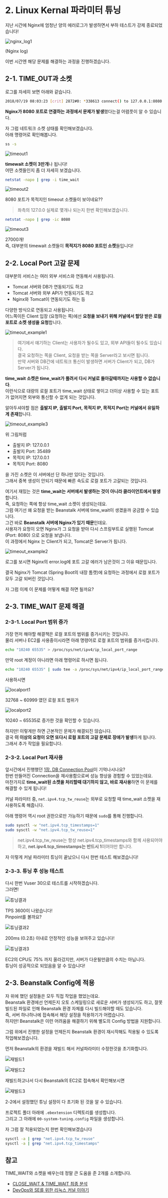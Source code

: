 # 2. Linux Kernal 파라미터 튜닝

지난 시간에 Nginx에 엄청난 양의 에러로그가 발생하면서 부하 테스트가 강제 종료되었습니다!

![nginx_log1](./images/2/nginx_log1.png)

(Nginx log)  
  
이번 시간엔 해당 문제를 해결하는 과정을 진행하겠습니다.

## 2-1. TIME_OUT과 소켓

로그를 자세히 보면 아래와 같습니다.

```bash
2018/07/19 08:03:23 [crit] 2872#0: *338613 connect() to 127.0.0.1:8080 failed (99: Cannot assign requested address) while connecting to upstream, client: 13.125.61.131, server: , request: "GET /availablePoint/1 HTTP/1.1", upstream: "http://127.0.0.1:8080/availablePoint/1", host: "dwlee-beanstalk-performance-tunning.ap-northeast-2.elasticbeanstalk.com"
```

**Nginx가 8080 포트로 연결하는 과정에서 문제가 발생**했다는걸 어렴풋이 알 수 있습니다.
  
자 그럼 네트워크 소켓 상태를 확인해보겠습니다.  
아래 명령어로 확인해봅니다.

```bash
ss -s
```

![timeout1](./images/2/timeout1.png)

**timewait 소켓이 3만개**나 됩니다!  
어떤 소켓들인지 좀 더 자세히 보겠습니다.

```bash
netstat -napo | grep -i time_wait
```

![timeout2](./images/2/timeout2.png)

8080 포트가 목적지인 timeout 소켓들이 보이네요??  

> 좌측의 127.0.0
실제로 몇개나 되는지 한번 확인해보겠습니다.

```bash
netstat -napo | grep -ic 8080
```

![timeout3](./images/2/timeout3.png)

27000개!  
즉, 대부분의 timewait 소켓들이 **목적지가 8080 포트인 소켓**들입니다!  

## 2-2. Local Port 고갈 문제

대부분의 서비스는 여러 외부 서비스와 연동해서 사용됩니다.  

* Tomcat 서버와 DB가 연동되기도 하고
* Tomcat 서버와 외부 API가 연동되기도 하고
* Nginx와 Tomcat이 연동되기도 하는 등

다양한 방식으로 연동되고 사용됩니다.  
어느쪽이든 Client 입장 (요청하는 쪽)에선 **요청을 보내기 위해 커널에서 할당 받은 로컬 포트로 소켓 생성을 요청**합니다.  

![timeout_example1](./images/2/timeout_example1.png)

> 여기에서 얘기하는 Client는 사용자가 될수도 있고, 외부 API들이 될수도 있습니다.  
결국 요청하는 쪽을 Client, 요청을 받는 쪽을 Server라고 보시면 됩니다.  
만약 서버와 DB간에 네트워크 통신이 발생하면 서버가 Client가 되고, DB가 Server가 됩니다.


**time_wait 소켓은 time_wait가 풀려서 다시 커널로 돌아갈때까지는 사용할 수 없습니다**.  
이런식으로 대량의 로컬 포트가 time_wait 상태로 쌓이고 더이상 사용할 수 있는 포트가 없어지면 외부와 통신할 수 없게 되는 것입니다.  

알아두셔야할 점은 **출발지 IP, 출발지 Port, 목적지 IP, 목적지 Port는 커널에서 유일하게 존재**합니다.

![timeout_example3](./images/2/timeout_example3.png)

위 그림처럼 

* 출발지 IP: 127.0.0.1
* 출발지 Port: 35489
* 목적지 IP: 127.0.0.1
* 목적지 Port: 8080

을 가진 소켓은 이 서버에선 단 하나만 있다는 것입니다.  
그래서 중복 생성이 안되기 때문에 빠른 속도로 로컬 포트가 고갈되는 것입니다.  
  

  
여기서 재밌는 것은 **time_wait는 서버에서 발생하는 것이 아니라 클라이언트에서 발생**합니다.  
즉, 요청하는 쪽에 항상 time_wait 소켓이 생성되는데요.  
그럼 여기선 왜 요청을 받는 Beanstalk 서버에 time_wait이 생겼을까 궁금할 수 있습니다.  
그건 바로 **Beanstalk 서버에 Nginx가 있기 때문**인데요.  
사용자가 요청이 오면 Nginx가 그 요청을 받아 다시 스프링부트로 실행된 Tomcat (Port: 8080) 으로 요청을 보냅니다.  
이 과정에서 Nginx 는 Client가 되고, Tomcat은 Server가 됩니다.

![timeout_example2](./images/2/timeout_example2.png)

로그를 보시면 Nginx의 error.log에 포트 고갈 에러가 남은것이 그 이유 때문입니다.  

결국 Nginx가 Tomcat (Spring Boot의 내장 톰캣)에 요청하는 과정에서 로컬 포트가 모두 고갈 되버린 것입니다.  
  
자 그럼 이제 이 문제를 어떻게 해결 하면 될까요?

## 2-3. TIME_WAIT 문제 해결

### 2-3-1. Local Port 범위 증가

가장 먼저 해야할 해결책은 로컬 포트의 범위를 증가시키는 것입니다.  
물리 서버나 EC2를 사용중이시라면 아래 명령어로 로컬 포트의 범위를 증가시킵니다.

```bash
echo "10240 65535" > /proc/sys/net/ipv4/ip_local_port_range
```

만약 root 계정이 아니라면 아래 명령어로 하시면 됩니다.

```bash
echo "10240 65535" | sudo tee -a /proc/sys/net/ipv4/ip_local_port_range
```

사용하시면

![localport1](./images/2/localport1.png)

32768 ~ 60999 였던 로컬 포트 범위가

![localport2](./images/2/localport2.png)

10240 ~ 65535로 증가한 것을 확인할 수 있습니다.  
  
하지만! 이렇게만 하면 근본적인 문제가 해결되진 않습니다.  
결국 **이 이상의 요청이 오면 또다시 로컬 포트의 고갈 문제로 장애가 발생**하게 됩니다.  
그래서 추가 작업을 필요합니다.

### 2-3-2. Local Port 재사용

앞시간에서 진행했던 [1장. DB Connection Pool](http://jojoldu.tistory.com/318)이 기억나시나요?  
한번 만들어진 Connection을 재사용함으로써 성능 향상을 경험할 수 있었는데요.  
마찬가지로 **time_wait된 소켓을 처리할때 대기하지 않고, 바로 재사용**하면 이 문제를 해결할 수 있게 됩니다!  
  
커널 파라미터 중, ```net.ipv4.tcp_tw_reuse```는 외부로 요청할 때 time_wait 소켓을 재사용하도록 해줍니다.  

아래 명령어 역시 root 권한으로만 가능하기 때문에 ```sudo```를 통해 진행합니다.

```bash
sudo sysctl -w "net.ipv4.tcp_timestamps=1"
sudo sysctl -w "net.ipv4.tcp_tw_reuse=1"
```

> net.ipv4.tcp_tw_reuse는 항상 net.ipv4.tcp_timestamps와 함께 사용되어야하고, **net.ipv4.tcp_timestamps는 반드시 1**이어야만 합니다.

자 이렇게 커널 파라미터 튜닝이 끝났으니 다시 한번 테스트 해보겠습니다!

### 2-3-3. 튜닝 후 성능 테스트

다시 한번 Vuser 30으로 테스트를 시작하겠습니다.  
그러면!

![튜닝결과](./images/2/튜닝결과.png)

TPS 3600이 나왔습니다!  
Pinpoint를 볼까요?

![튜닝결과2](./images/2/튜닝결과2.png)

200ms (0.2초) 이내로 안정적인 성능을 보여주고 있습니다!  

![튜닝결과3](./images/2/튜닝결과3.png)

EC2의 CPU도 75% 까지 올라갔지만, 서버가 다운될만큼의 수치는 아닙니다.  
튜닝이 성공적으로 되었음을 알 수 있습니다!

## 2-3. Beanstalk Config에 적용

자 위에 했던 설정들은 모두 직접 작업을 했었는데요.  
Beanstalk 환경에선 언제든지 오토 스케일링으로 새로운 서버가 생성되기도 하고, 잘못 빌드된 파일로 인해 Beanstalk 환경 자체를 다시 빌드해야할 때도 있습니다.  
즉, 서버 하나하나에 접속해서 해당 설정을 적용하기가 어렵습니다.  
하지만! Beanstalk은 이런 어려움을 해결하기 위해 별도의 Config 방법을 지원합니다.  
  
그럼 위에서 진행한 설정을 언제든지 Beanstalk 환경이 재시작해도 적용될 수 있도록 작업해보겠습니다.  

먼저 Beanstalk의 환경을 재빌드 해서 커널파라미터 수정한것을 초기화합니다.

![재빌드1](./images/2/재빌드1.png)

![재빌드2](./images/2/재빌드2.png)

재빌드하고나서 다시 Beanstalk의 EC2로 접속해서 확인해보시면

![재빌드3](./images/2/재빌드3.png)

2-2에서 설정했던 튜닝 설정이 다 초기화 된 것을 알 수 있습니다.

프로젝트 폴더 아래에 ```.ebextension``` 디렉토리를 생성합니다.  
그리고 그 아래에 ```00-system-tuning.config``` 파일을 생성합니다.



자 그럼 잘 적용되었는지 한번 확인해보겠습니다

```bash
sysctl -a | grep "net.ipv4.tcp_tw_reuse"
sysctl -a | grep "net.ipv4.tcp_timestamps"
```

## 참고

TIME_WAIT와 소켓을 배우는데 정말 큰 도움을 준 2개를 소개합니다.

* [CLOSE_WAIT & TIME_WAIT 최종 분석](http://tech.kakao.com/2016/04/21/closewait-timewait/)
* [DevOps와 SE를 위한 리눅스 커널 이야기](https://book.naver.com/bookdb/book_detail.nhn?bid=12343450)
